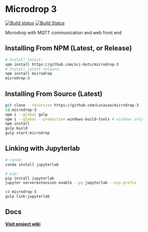 # Microdrop 3

[![Build status](https://ci.appveyor.com/api/projects/status/cnb2m5x6a85kti5d?svg=true)](https://ci.appveyor.com/project/SciBots/microdrop-3-wikbc)
[![Build Status](https://travis-ci.org/sci-bots/microdrop-3.svg?branch=master)](https://travis-ci.org/sci-bots/microdrop-3)


Microdrop with MQTT communication and web front end

## Installing From NPM (Latest, or Release)

```sh
# Install latest:
npm install https://github.com/sci-bots/microdrop-3
# Install latest release:
npm install microdrop
microdrop-3
```

## Installing From Source (Latest)

```sh
git clone --recursive https://github.com/Lucaszw/microdrop-3
cd microdrop-3
npm i --global gulp
npm i --global --production windows-build-tools # windows only
npm install
gulp build
gulp start:microdrop
```

## Linking with Jupyterlab

```sh
# conda:
conda install jupyterlab

# pip:
pip install jupyterlab
jupyter serverextension enable --py jupyterlab --sys-prefix

cd microdrop-3
gulp link:jupyterlab
```

## Docs

**[Visit project wiki](https://github.com/sci-bots/microdrop-3/wiki)**
